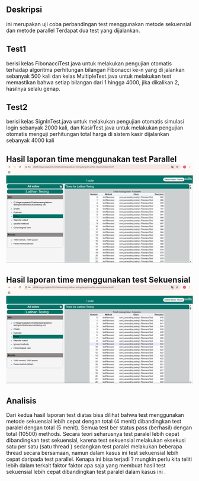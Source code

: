 ## Deskripsi

ini merupakan uji coba perbandingan test menggunakan metode sekuensial dan metode parallel
Terdapat dua test yang dijalankan.

## Test1

berisi kelas FibonacciTest.java untuk melakukan pengujian otomatis terhadap algoritma perhitungan bilangan Fibonacci ke-n yang di jalankan sebanyak 500 kali dan kelas MultipleTest.java untuk melakukan test memastikan bahwa setiap bilangan dari 1 hingga 4000, jika dikalikan 2, hasilnya selalu genap.

## Test2

berisi kelas SignInTest.java untuk melakukan pengujian otomatis simulasi login sebanyak 2000 kali, dan KasirTest.java untuk melakukan pengujian otomatis menguji perhitungan total harga di sistem kasir dijalankan sebanyak 4000 kali

##

## Hasil laporan time menggunakan test Parallel ![alt text](<src/Asset/Test Parallel.png>)

## Hasil laporan time menggunakan test Sekuensial ![alt text](<src/Asset/Test Sekuensial.png>)

## Analisis

Dari kedua hasil laporan test diatas bisa dilihat bahwa test menggunakan metode sekuensial lebih cepat dengan total (4 menit) dibandingkan test paralel dengan total (5 menit). Semua test ber status pass (berhasil) dengan total (10500) methods.
Secara teori seharusnya test paralel lebih cepat dibandingkan test sekuensial, karena test sekuensial melakukan eksekusi satu per satu (satu thread ) sedangkan test paralel melakukan beberapa thread secara bersamaan, namun dalam kasus ini test sekuensial lebih cepat daripada test parallel.
Kenapa ini bisa terjadi ? mungkin perlu kita teliti lebih dalam terkait faktor faktor apa saja yang membuat hasil test sekuensial lebih cepat dibandingkan test paralel dalam kasus ini .
